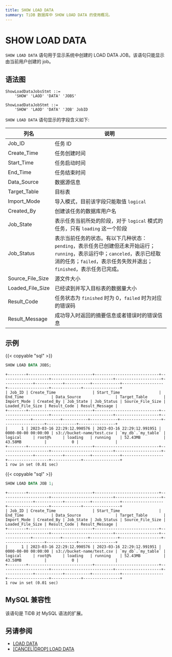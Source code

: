 ```yaml
---
title: SHOW LOAD DATA
summary: TiDB 数据库中 SHOW LOAD DATA 的使用概况。
---
```


# SHOW LOAD DATA

`SHOW LOAD DATA` 语句用于显示系统中创建的 LOAD DATA JOB。该语句只能显示由当前用户创建的 job。

## 语法图

```ebnf+diagram
ShowLoadDataJobsStmt ::=
    'SHOW' 'LAOD' 'DATA' 'JOBS'

ShowLoadDataJobStmt ::=
    'SHOW' 'LAOD' 'DATA' 'JOB' JobID
```

`SHOW LOAD DATA` 语句显示的字段含义如下:

| 列名 | 说明            |
| -------- | ------------- |
|Job_ID |任务 ID|
|Create_Time |任务创建时间|
|Start_Time |任务启动时间|
|End_Time |任务结束时间|
|Data_Source |数据源信息|
|Target_Table |目标表|
|Import_Mode |导入模式，目前该字段只能取值 `logical`|
|Created_By |创建该任务的数据库用户名|
| Job_State | 表示任务当前所处的阶段，对于 `logical` 模式的任务，只有 `loading` 这一个阶段 |
|Job_Status |表示当前任务的状态。有以下几种状态：`pending`，表示任务已创建但还未开始运行；`running`，表示运行中；`canceled`，表示已经取消的任务；`failed`，表示任务失败并退出；`finished`，表示任务已完成。|
|Source_File_Size |源文件大小|
|Loaded_File_Size |已经读到并写入目标表的数据量大小|
|Result_Code |任务状态为 `finished` 时为 0，`failed` 时为对应的错误码|
|Result_Message |成功导入时返回的摘要信息或者错误时的错误信息|

## 示例

{{< copyable "sql" >}}

```sql
SHOW LOAD DATA JOBS;
```

```
+--------+----------------------------+----------------------------+---------------------+---------------------------+--------------------+-------------+------------+-----------+------------+------------------+------------------+-------------+----------------+
| Job_ID | Create_Time                | Start_Time                 | End_Time            | Data_Source               | Target_Table       | Import_Mode | Created_By | Job_State | Job_Status | Source_File_Size | Loaded_File_Size | Result_Code | Result_Message |
+--------+----------------------------+----------------------------+---------------------+---------------------------+-------------------+-------------+------------+-----------+------------+------------------+------------------+-------------+----------------+
|      1 | 2023-03-16 22:29:12.990576 | 2023-03-16 22:29:12.991951 | 0000-00-00 00:00:00 | s3://bucket-name/test.csv | `my_db`.`my_table` | logical     | root@%     | loading   | running    | 52.43MB          | 43.58MB          |           0 |                |
+--------+----------------------------+----------------------------+---------------------+---------------------------+--------------------+-------------+------------+-----------+------------+------------------+------------------+-------------+----------------+
1 row in set (0.01 sec)
```

{{< copyable "sql" >}}

```sql
SHOW LOAD DATA JOB 1;
```

```
+--------+----------------------------+----------------------------+---------------------+---------------------------+--------------------+-------------+------------+-----------+------------+------------------+------------------+-------------+----------------+
| Job_ID | Create_Time                | Start_Time                 | End_Time            | Data_Source               | Target_Table       | Import_Mode | Created_By | Job_State | Job_Status | Source_File_Size | Loaded_File_Size | Result_Code | Result_Message |
+--------+----------------------------+----------------------------+---------------------+---------------------------+-------------------+-------------+------------+-----------+------------+------------------+------------------+-------------+----------------+
|      1 | 2023-03-16 22:29:12.990576 | 2023-03-16 22:29:12.991951 | 0000-00-00 00:00:00 | s3://bucket-name/test.csv | `my_db`.`my_table` | logical     | root@%     | loading   | running    | 52.43MB          | 43.58MB          |           0 |                |
+--------+----------------------------+----------------------------+---------------------+---------------------------+--------------------+-------------+------------+-----------+------------+------------------+------------------+-------------+----------------+
1 row in set (0.01 sec)
```

## MySQL 兼容性

该语句是 TiDB 对 MySQL 语法的扩展。

## 另请参阅

* [LOAD DATA](/sql-statements/sql-statement-load-data.md)
* [[CANCEL|DROP] LOAD DATA](/sql-statements/sql-statement-operate-load-data-job.md)
